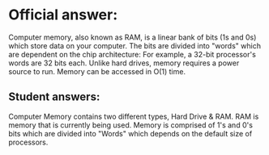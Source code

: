 # Official answer:

Computer memory, also known as RAM, is a linear bank of bits (1s and 0s) which store data on your computer. The bits are divided into "words" which are dependent on the chip architecture: For example, a 32-bit processor's words are 32 bits each. Unlike hard drives, memory requires a power source to run. Memory can be accessed in O(1) time.

## Student answers:

<!-- Daniel Caicedo Llano -->

Computer Memory contains two different types, Hard Drive & RAM. RAM is memory that is currently being used. Memory is comprised of 1's and 0's bits which are divided into "Words" which depends on the default size of processors.

